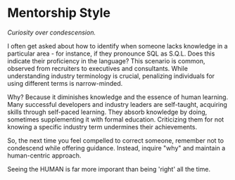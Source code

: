 # Mentorship Style
*Curiosity over condescension.*

I often get asked about how to identify when someone lacks knowledge in a particular area - for instance, if they pronounce SQL as S.Q.L. Does this indicate their proficiency in the language? This scenario is common, observed from recruiters to executives and consultants. While understanding industry terminology is crucial, penalizing individuals for using different terms is narrow-minded.

Why? Because it diminishes knowledge and the essence of human learning. Many successful developers and industry leaders are self-taught, acquiring skills through self-paced learning. They absorb knowledge by doing, sometimes supplementing it with formal education. Criticizing them for not knowing a specific industry term undermines their achievements.

So, the next time you feel compelled to correct someone, remember not to condescend while offering guidance. Instead, inquire "why" and maintain a human-centric approach. 

Seeing the HUMAN is far more imporant than being 'right' all the time.
